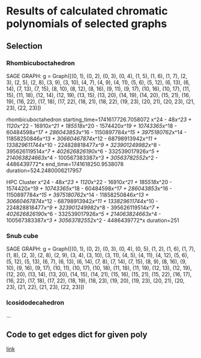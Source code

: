 # Results of calculated chromatic polynomials of selected graphs

## Selection

### Rhombicuboctahedron

SAGE GRAPH:
g = Graph([(0, 1), (0, 2), (0, 3), (0, 4), (1, 5), (1, 6), (1, 7), (2, 3), (2, 5), (2, 8), (3, 9), (3, 10), (4, 7), (4, 9), (4, 11), (5, 6), (5, 12), (6, 13), (6, 14), (7, 13), (7, 15), (8, 10), (8, 12), (8, 16), (9, 11), (9, 17), (10, 16), (10, 17), (11, 15), (11, 18), (12, 14), (12, 19), (13, 15), (13, 20), (14, 19), (14, 20), (15, 21), (16, 19), (16, 22), (17, 18), (17, 22), (18, 21), (18, 22), (19, 23), (20, 21), (20, 23), (21, 23), (22, 23)])

rhombicuboctahedron
starting_time=1741617726.7058072
x^24 - 48*x^23 + 1120*x^22 - 16910*x^21 + 185518*x^20 - 1574420*x^19 + 10743365*x^18 - 60484598*x^17 + 286043853*x^16 - 1150897784*x^15 + 3975180762*x^14 - 11858250846*x^13 + 30660467874*x^12 - 68798913942*x^11 + 133829611744*x^10 - 224828818477*x^9 + 323901249982*x^8 - 395626119514*x^7 + 402626826190*x^6 - 332539017926*x^5 + 214063824663*x^4 - 100567383387*x^3 + 30563782552*x^2 - 4486439772*x
end_time=1741618250.9538078
duration=524.2480006217957

HPC Cluster
x^24 - 48*x^23 + 1120*x^22 - 16910*x^21 + 185518*x^20 - 1574420*x^19 + 10743365*x^18 - 60484598*x^17 + 286043853*x^16 - 1150897784*x^15 + 3975180762*x^14 - 11858250846*x^13 + 30660467874*x^12 - 68798913942*x^11 + 133829611744*x^10 - 224828818477*x^9 + 323901249982*x^8 - 395626119514*x^7 + 402626826190*x^6 - 332539017926*x^5 + 214063824663*x^4 - 100567383387*x^3 + 30563782552*x^2 - 4486439772*x
duration=251

### Snub cube

SAGE GRAPH:
g = Graph([(0, 1), (0, 2), (0, 3), (0, 4), (0, 5), (1, 2), (1, 6), (1, 7), (1, 8), (2, 3), (2, 8), (2, 9), (3, 4), (3, 10), (3, 11), (4, 5), (4, 11), (4, 12), (5, 6), (5, 12), (5, 13), (6, 7), (6, 13), (6, 14), (7, 8), (7, 14), (7, 15), (8, 9), (8, 16), (9, 10), (9, 16), (9, 17), (10, 11), (10, 17), (10, 18), (11, 18), (11, 19), (12, 13), (12, 19), (12, 20), (13, 14), (13, 20), (14, 15), (14, 21), (15, 16), (15, 21), (15, 22), (16, 17), (16, 22), (17, 18), (17, 22), (18, 19), (18, 23), (19, 20), (19, 23), (20, 21), (20, 23), (21, 22), (21, 23), (22, 23)])

### Icosidodecahedron

...

## Code to get edges dict for given poly

[link](../../Code/edges_extract.py)